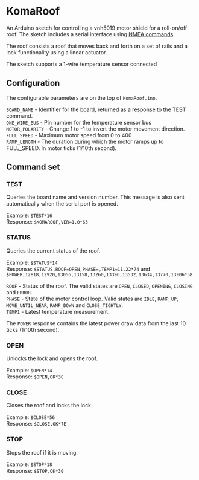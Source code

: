 # KomaRoof

An Arduino sketch for controlling a vnh5019 motor shield for a roll-on/off roof. The sketch includes a serial interface using [NMEA commands](http://www.hhhh.org/wiml/proj/nmeaxor.html).

The roof consists a roof that moves back and forth on a set of rails and a lock functionality using a linear actuator.

The sketch supports a 1-wire temperature sensor connected

## Configuration

The configurable parameters are on the top of `KomaRoof.ino`.

`BOARD_NAME` - Identifier for the board, returned as a response to the TEST command.  
`ONE_WIRE_BUS` - Pin number for the temperature sensor bus  
`MOTOR_POLARITY` - Change 1 to -1 to invert the motor movement direction.  
`FULL_SPEED` - Maximum motor speed from 0 to 400  
`RAMP_LENGTH` - The duration during which the motor ramps up to FULL_SPEED. In motor ticks (1/10th second).  

## Command set

### TEST

Queries the board name and version number. This message is also sent automatically when the serial port is opened.

Example: `$TEST*16`  
Response: `$KOMAROOF,VER=1.0*63`

### STATUS

Queries the current status of the roof.

Example: `$STATUS*14`  
Response: `$STATUS,ROOF=OPEN,PHASE=,TEMP1=11.22*74` and `$POWER,12818,12920,13056,13158,13260,13396,13532,13634,13770,13906*58`

`ROOF` - Status of the roof. The valid states are `OPEN`, `CLOSED`, `OPENING`, `CLOSING` and `ERROR`.  
`PHASE` - State of the motor control loop. Valid states are `IDLE`, `RAMP_UP`, `MOVE_UNTIL_NEAR`, `RAMP_DOWN` and `CLOSE_TIGHTLY`.  
`TEMP1` - Latest temperature measurement.

The `POWER` response contains the latest power draw data from the last 10 ticks (1/10th second).

### OPEN

Unlocks the lock and opens the roof.

Example: `$OPEN*14`  
Response: `$OPEN,OK*3C`  

### CLOSE

Closes the roof and locks the lock.

Example: `$CLOSE*56`  
Response: `$CLOSE,OK*7E`  

### STOP

Stops the roof if it is moving.

Example: `$STOP*18`  
Response: `$STOP,OK*30`  
